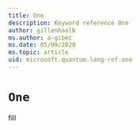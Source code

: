 ```yaml
---
title: One
description: Keyword reference One
author: gillenhaalb
ms.author: a-gibec
ms.date: 05/09/2020
ms.topic: article
uid: microsoft.quantum.lang-ref.one
---
```


# `One`

fill